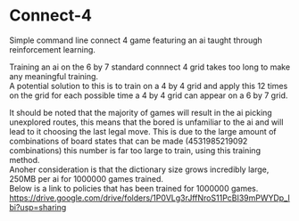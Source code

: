 # Connect-4
Simple command line connect 4 game featuring an ai taught through reinforcement learning.

Training an ai on the 6 by 7 standard connnect 4 grid takes too long to make any meaningful training.\
A potential solution to this is to train on a 4 by 4 grid and apply this 12 times on the grid for each possible time a 4 by 4 grid can appear on a 6 by 7 grid.

It should be noted that the majority of games will result in the ai picking unexplored routes, this means that the bored is unfamiliar to the ai and will lead to it choosing the last legal move. This is due to the large amount of combinations of board states that can be made (4531985219092 combinations) this number is far too large to train, using this training method.\
Anoher consideration is that the dictionary size grows incredibly large, 250MB per ai for 1000000 games trained.\
Below is a link to policies that has been trained for 1000000 games.\
https://drive.google.com/drive/folders/1P0VLg3rJffNroS11PcBI39mPWYDp_Ibi?usp=sharing
